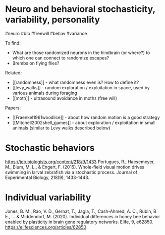 # Neuro and behavioral stochasticity, variability, personality

#neuro #bib #freewill #behav #variance

To find:
* What are those randomized neurons in the hindbrain (or where?) to which one can connect to randomize escapes?
* Brembs on flying flies?

Related:
* [[randomness]] - what randomness even is? How to define it?
* [[levy_walks]] - random exploration / exploitation in space, used by various animals during foraging
* [[moth]] - ultrasound avoidance in moths (free will)

Papers:
* [[Fraenkel1961woodlice]] - about how random motion is a good strategy
* [[Mitchell2002shell_games]] - about exploration / exploitation in small animals (similar to Levy walks described below)

# Stochastic behaviors

https://jeb.biologists.org/content/218/9/1433
Portugues, R., Haesemeyer, M., Blum, M. L., & Engert, F. (2015). Whole-field visual motion drives swimming in larval zebrafish via a stochastic process. Journal of Experimental Biology, 218(9), 1433-1443.

# Individual variability

Jones, B. M., Rao, V. D., Gernat, T., Jagla, T., Cash-Ahmed, A. C., Rubin, B. E., ... & Middendorf, M. (2020). Individual differences in honey bee behavior enabled by plasticity in brain gene regulatory networks. Elife, 9, e62850.
https://elifesciences.org/articles/62850